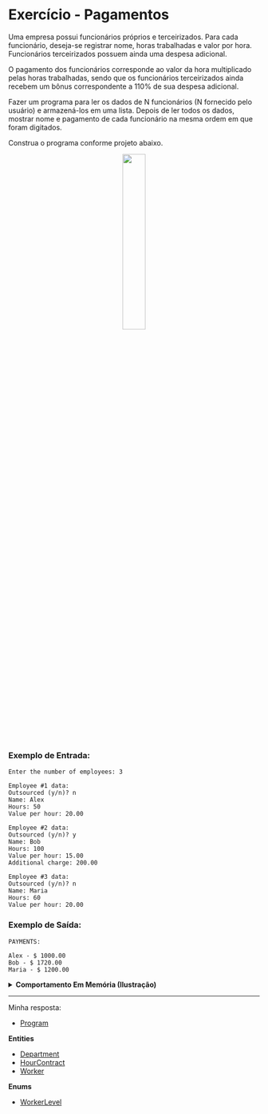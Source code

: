 # Exercício - Pagamentos

Uma empresa possui funcionários próprios e terceirizados. Para cada funcionário, deseja-se registrar nome, horas trabalhadas e valor por hora. Funcionários terceirizados possuem ainda uma despesa adicional.

O pagamento dos funcionários corresponde ao valor da hora multiplicado pelas horas trabalhadas, sendo que os funcionários terceirizados ainda recebem um bônus correspondente a 110% de sua despesa adicional.

Fazer um programa para ler os dados de N funcionários (N fornecido pelo usuário) e armazená-los em uma lista. Depois de ler todos os dados, mostrar nome e pagamento de cada funcionário na mesma ordem em que foram digitados.

Construa o programa conforme projeto abaixo.

<p align="center">
  <img src="https://github.com/JonathanBarr0s/Udemy-CSharp/assets/132490863/7fa8bc2a-19f0-4865-a216-89118ab3615a" width= 30%>
</p>

### Exemplo de Entrada:

```
Enter the number of employees: 3

Employee #1 data:
Outsourced (y/n)? n
Name: Alex
Hours: 50
Value per hour: 20.00

Employee #2 data:
Outsourced (y/n)? y
Name: Bob
Hours: 100
Value per hour: 15.00
Additional charge: 200.00

Employee #3 data:
Outsourced (y/n)? n
Name: Maria
Hours: 60
Value per hour: 20.00
```

### Exemplo de Saída:

```
PAYMENTS:

Alex - $ 1000.00
Bob - $ 1720.00
Maria - $ 1200.00
```

<details>
    <summary><strong>Comportamento Em Memória (Ilustração)</strong></summary>
    <br />
    <div align="left">

<p align="center">
  <img src="https://github.com/JonathanBarr0s/Udemy-CSharp/assets/132490863/470e4811-cb7c-4311-ad1f-a0de86377b4b" width= 50%>
</p>

</details>

---

Minha resposta:

- [Program](https://github.com/JonathanBarr0s/Udemy-CSharp/blob/main/01.%20Programa%C3%A7%C3%A3o%20Orientada%20a%20Objetos/03.%20Enumera%C3%A7%C3%B5es%20e%20Composi%C3%A7%C3%A3o/00.%20Contratos/Contratos/Contratos/Program.cs)

**Entities**
- [Department](https://github.com/JonathanBarr0s/Udemy-CSharp/blob/main/01.%20Programa%C3%A7%C3%A3o%20Orientada%20a%20Objetos/03.%20Enumera%C3%A7%C3%B5es%20e%20Composi%C3%A7%C3%A3o/00.%20Contratos/Contratos/Contratos/Entities/Department.cs)
- [HourContract](https://github.com/JonathanBarr0s/Udemy-CSharp/blob/main/01.%20Programa%C3%A7%C3%A3o%20Orientada%20a%20Objetos/03.%20Enumera%C3%A7%C3%B5es%20e%20Composi%C3%A7%C3%A3o/00.%20Contratos/Contratos/Contratos/Entities/HourContract.cs)
- [Worker](https://github.com/JonathanBarr0s/Udemy-CSharp/blob/main/01.%20Programa%C3%A7%C3%A3o%20Orientada%20a%20Objetos/03.%20Enumera%C3%A7%C3%B5es%20e%20Composi%C3%A7%C3%A3o/00.%20Contratos/Contratos/Contratos/Entities/Worker.cs)

**Enums**
- [WorkerLevel](https://github.com/JonathanBarr0s/Udemy-CSharp/blob/main/01.%20Programa%C3%A7%C3%A3o%20Orientada%20a%20Objetos/03.%20Enumera%C3%A7%C3%B5es%20e%20Composi%C3%A7%C3%A3o/00.%20Contratos/Contratos/Contratos/Entities/Enums/WorkerLevel.cs)